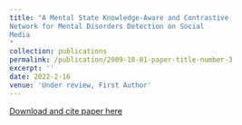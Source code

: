 ```yaml
---
title: "A Mental State Knowledge-Aware and Contrastive
Network for Mental Disorders Detection on Social
Media
"
collection: publications
permalink: /publication/2009-10-01-paper-title-number-3
excerpt: ''
date: 2022-2-16
venue: 'Under review, First Author'
---
```


[Download and cite paper here]()
